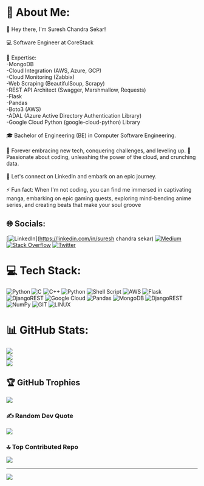 # 💫 About Me:
👋 Hey there, I'm Suresh Chandra Sekar!<br><br>💻 Software Engineer at CoreStack<br><br>🔧 Expertise:<br>-MongoDB<br>-Cloud Integration (AWS, Azure, GCP)<br>-Cloud Monitoring (Zabbix)<br>-Web Scraping (BeautifulSoup, Scrapy)<br>-REST API Architect (Swagger, Marshmallow, Requests)<br>-Flask<br>-Pandas<br>-Boto3 (AWS)<br>-ADAL (Azure Active Directory Authentication Library)<br>-Google Cloud Python (google-cloud-python) Library<br><br>🎓 Bachelor of Engineering (BE) in Computer Software Engineering.<br><br>🌱 Forever embracing new tech, conquering challenges, and leveling up. 🚀 Passionate about coding, unleashing the power of the cloud, and crunching data.<br><br>💼 Let's connect on LinkedIn and embark on an epic journey.<br><br>⚡ Fun fact: When I'm not coding, you can find me immersed in captivating manga, embarking on epic gaming quests, exploring mind-bending anime series, and creating beats that make your soul groove


## 🌐 Socials:
[![LinkedIn](https://img.shields.io/badge/LinkedIn-%230077B5.svg?logo=linkedin&logoColor=white)](https://linkedin.com/in/suresh chandra sekar) [![Medium](https://img.shields.io/badge/Medium-12100E?logo=medium&logoColor=white)](https://medium.com/@https://medium.com/@sureshchandrasekar) [![Stack Overflow](https://img.shields.io/badge/-Stackoverflow-FE7A16?logo=stack-overflow&logoColor=white)](https://stackoverflow.com/users/https://stackoverflow.com/users/8455147/suresh-chandra-sekar) [![Twitter](https://img.shields.io/badge/Twitter-%231DA1F2.svg?logo=Twitter&logoColor=white)](https://twitter.com/ChennaiProgramr) 

# 💻 Tech Stack:
![Python](https://img.shields.io/badge/python-3670A0?style=for-the-badge&logo=python&logoColor=ffdd54) ![C](https://img.shields.io/badge/c-%2300599C.svg?style=for-the-badge&logo=c&logoColor=white) ![C++](https://img.shields.io/badge/c++-%2300599C.svg?style=for-the-badge&logo=c%2B%2B&logoColor=white) ![Python](https://img.shields.io/badge/python-3670A0?style=for-the-badge&logo=python&logoColor=ffdd54) ![Shell Script](https://img.shields.io/badge/shell_script-%23121011.svg?style=for-the-badge&logo=gnu-bash&logoColor=white) ![AWS](https://img.shields.io/badge/AWS-%23FF9900.svg?style=for-the-badge&logo=amazon-aws&logoColor=white) ![Flask](https://img.shields.io/badge/flask-%23000.svg?style=for-the-badge&logo=flask&logoColor=white) ![DjangoREST](https://img.shields.io/badge/DJANGO-REST-ff1709?style=for-the-badge&logo=django&logoColor=white&color=ff1709&labelColor=gray) ![Google Cloud](https://img.shields.io/badge/Google%20Cloud-%234285F4.svg?style=for-the-badge&logo=google-cloud&logoColor=white) ![Pandas](https://img.shields.io/badge/pandas-%23150458.svg?style=for-the-badge&logo=pandas&logoColor=white) ![MongoDB](https://img.shields.io/badge/MongoDB-%234ea94b.svg?style=for-the-badge&logo=mongodb&logoColor=white) ![DjangoREST](https://img.shields.io/badge/DJANGO-REST-ff1709?style=for-the-badge&logo=django&logoColor=white&color=ff1709&labelColor=gray) ![NumPy](https://img.shields.io/badge/numpy-%23013243.svg?style=for-the-badge&logo=numpy&logoColor=white) ![GIT](https://img.shields.io/badge/Git-fc6d26?style=for-the-badge&logo=git&logoColor=white) ![LINUX](https://img.shields.io/badge/Linux-FCC624?style=for-the-badge&logo=linux&logoColor=black)
# 📊 GitHub Stats:
![](https://github-readme-stats.vercel.app/api?username=sureshchandras3kar&theme=monokai&hide_border=false&include_all_commits=true&count_private=true)<br/>
![](https://github-readme-streak-stats.herokuapp.com/?user=sureshchandras3kar&theme=monokai&hide_border=false)<br/>
![](https://github-readme-stats.vercel.app/api/top-langs/?username=sureshchandras3kar&theme=monokai&hide_border=false&include_all_commits=true&count_private=true&layout=compact)

## 🏆 GitHub Trophies
![](https://github-profile-trophy.vercel.app/?username=sureshchandras3kar&theme=dark&no-frame=false&no-bg=false&margin-w=4)

### ✍️ Random Dev Quote
![](https://quotes-github-readme.vercel.app/api?type=horizontal&theme=radical)

### 🔝 Top Contributed Repo
![](https://github-contributor-stats.vercel.app/api?username=sureshchandras3kar&limit=5&theme=onedark&combine_all_yearly_contributions=true)

---
[![](https://visitcount.itsvg.in/api?id=sureshchandras3kar&icon=6&color=12)](https://visitcount.itsvg.in)

<!-- Proudly created with GPRM ( https://gprm.itsvg.in ) -->
